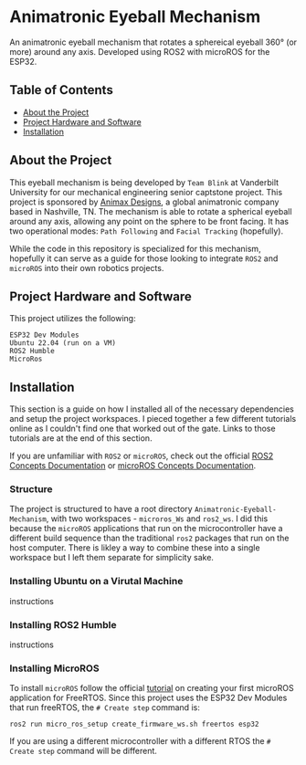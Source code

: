# Animatronic Eyeball Mechanism
An animatronic eyeball mechanism that rotates a sphereical eyeball 360° (or more) around any axis. Developed using ROS2 with microROS for the ESP32.

## Table of Contents

<!--ts-->
   * [About the Project](##About)
   * [Project Hardware and Software](##Hardware)
   * [Installation](#Installation)
<!--te-->

## About the Project
This eyeball mechanism is being developed by `Team Blink` at Vanderbilt University for our mechanical engineering senior captstone project. This project is sponsored by [Animax Designs](https://www.animaxdesigns.com/), a global animatronic company based in Nashville, TN. The mechanism is able to rotate a spherical eyeball around any axis, allowing any point on the sphere to be front facing. It has two operational modes: `Path Following` and `Facial Tracking` (hopefully).

While the code in this repository is specialized for this mechanism, hopefully it can serve as a guide for those looking to integrate `ROS2` and `microROS` into their own robotics projects.

## Project Hardware and Software
This project utilizes the following:
```
ESP32 Dev Modules
Ubuntu 22.04 (run on a VM)
ROS2 Humble
MicroRos
```

## Installation
This section is a guide on how I installed all of the necessary dependencies and setup the project workspaces. I pieced together a few different tutorials online as I couldn't find one that worked out of the gate. Links to those tutorials are at the end of this section. 

If you are unfamiliar with `ROS2` or `microROS`, check out the official [ROS2 Concepts Documentation](https://docs.ros.org/en/humble/Concepts.html) or [microROS Concepts Documentation](https://micro.ros.org/docs/concepts/client_library/introduction/).

### Structure
The project is structured to have a root directory `Animatronic-Eyeball-Mechanism`, with two workspaces - `microros_Ws` and `ros2_ws`. I did this because the `microROS` applications that run on the microcontroller have a different build sequence than the traditional `ros2` packages that run on the host computer. There is likley a way to combine these into a single workspace but I left them separate for simplicity sake. 

### Installing Ubuntu on a Virutal Machine
instructions

### Installing ROS2 Humble
instructions

### Installing MicroROS
To install `microROS` follow the official [tutorial](https://micro.ros.org/docs/tutorials/core/first_application_rtos/freertos/) on creating your first microROS application for FreeRTOS. Since this project uses the ESP32 Dev Modules that run freeRTOS, the `# Create step` command is:
```
ros2 run micro_ros_setup create_firmware_ws.sh freertos esp32
```
If you are using a different microcontroller with a different RTOS the `# Create step` command will be different.
